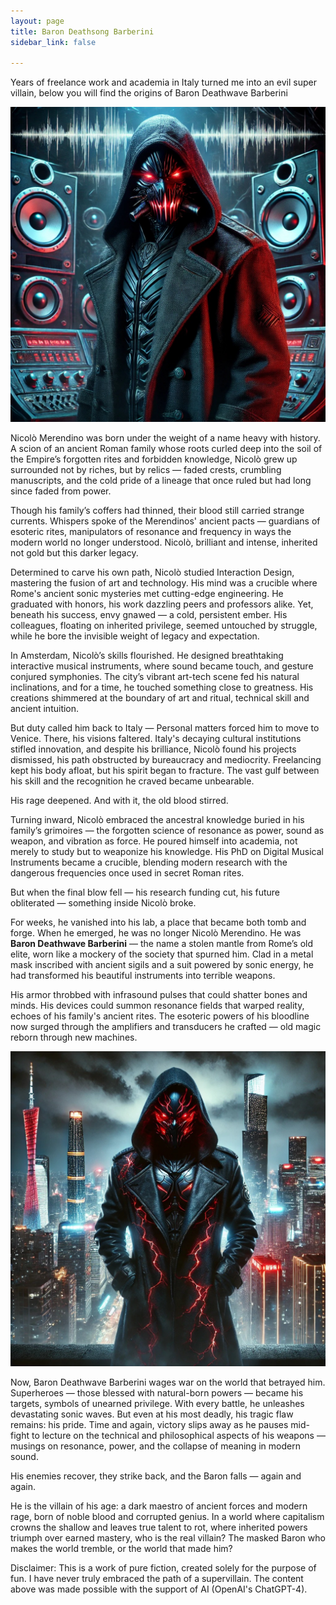 ```yaml
---
layout: page
title: Baron Deathsong Barberini
sidebar_link: false

---
```




<p>
Years of freelance work and academia in Italy turned me into an evil super villain, below you will find the origins of Baron Deathwave Barberini 
</p>



<img src="img/barondeathwave2.jpeg" alt="Mountain View">


<p>
Nicolò Merendino was born under the weight of a name heavy with history. A scion of an ancient Roman family whose roots curled deep into the soil of the Empire’s forgotten rites and forbidden knowledge, Nicolò grew up surrounded not by riches, but by relics — faded crests, crumbling manuscripts, and the cold pride of a lineage that once ruled but had long since faded from power. 
</p>

<p>
Though his family’s coffers had thinned, their blood still carried strange currents. Whispers spoke of the Merendinos' ancient pacts — guardians of esoteric rites, manipulators of resonance and frequency in ways the modern world no longer understood. Nicolò, brilliant and intense, inherited not gold but this darker legacy.
</p>

<p>
Determined to carve his own path, Nicolò studied Interaction Design, mastering the fusion of art and technology. His mind was a crucible where Rome's ancient sonic mysteries met cutting-edge engineering. He graduated with honors, his work dazzling peers and professors alike. Yet, beneath his success, envy gnawed — a cold, persistent ember. His colleagues, floating on inherited privilege, seemed untouched by struggle, while he bore the invisible weight of legacy and expectation.
</p>

<p>
In Amsterdam, Nicolò’s skills flourished. He designed breathtaking interactive musical instruments, where sound became touch, and gesture conjured symphonies. The city’s vibrant art-tech scene fed his natural inclinations, and for a time, he touched something close to greatness. His creations shimmered at the boundary of art and ritual, technical skill and ancient intuition.
</p>

<p>
But duty called him back to Italy — Personal matters forced him to move to Venice. There, his visions faltered. Italy's decaying cultural institutions stifled innovation, and despite his brilliance, Nicolò found his projects dismissed, his path obstructed by bureaucracy and mediocrity. Freelancing kept his body afloat, but his spirit began to fracture. The vast gulf between his skill and the recognition he craved became unbearable.
</p>


<p>
His rage deepened. And with it, the old blood stirred.
</p>

<p>
Turning inward, Nicolò embraced the ancestral knowledge buried in his family’s grimoires — the forgotten science of resonance as power, sound as weapon, and vibration as force. He poured himself into academia, not merely to study but to weaponize his knowledge. His PhD on Digital Musical Instruments became a crucible, blending modern research with the dangerous frequencies once used in secret Roman rites.
</p>

<p>
But when the final blow fell — his research funding cut, his future obliterated — something inside Nicolò broke.
</p>

<p>
For weeks, he vanished into his lab, a place that became both tomb and forge. When he emerged, he was no longer Nicolò Merendino. He was <b>Baron Deathwave Barberini</b>  — the name a stolen mantle from Rome’s old elite, worn like a mockery of the society that spurned him. Clad in a metal mask inscribed with ancient sigils and a suit powered by sonic energy, he had transformed his beautiful instruments into terrible weapons.
</p>
<p>
His armor throbbed with infrasound pulses that could shatter bones and minds. His devices could summon resonance fields that warped reality, echoes of his family's ancient rites. The esoteric powers of his bloodline now surged through the amplifiers and transducers he crafted — old magic reborn through new machines.
</p>


<img src="img/barondeathwave.jpeg" alt="Mountain View">

<p>
Now, Baron Deathwave Barberini wages war on the world that betrayed him. Superheroes — those blessed with natural-born powers — became his targets, symbols of unearned privilege. With every battle, he unleashes devastating sonic waves. But even at his most deadly, his tragic flaw remains: his pride. Time and again, victory slips away as he pauses mid-fight to lecture on the technical and philosophical aspects of his weapons — musings on resonance, power, and the collapse of meaning in modern sound.
</p>
<p>
His enemies recover, they strike back, and the Baron falls — again and again.
</p>
<p>
He is the villain of his age: a dark maestro of ancient forces and modern rage, born of noble blood and corrupted genius. In a world where capitalism crowns the shallow and leaves true talent to rot, where inherited powers triumph over earned mastery, who is the real villain?
The masked Baron who makes the world tremble, or the world that made him?
<p>

<p>
Disclaimer: This is a work of pure fiction, created solely for the purpose of fun. I have never truly embraced the path of a supervillain. The content above was made possible with the support of AI (OpenAI's ChatGPT-4).
<p>







<p> <br> </p>









<p> <br> </p>
